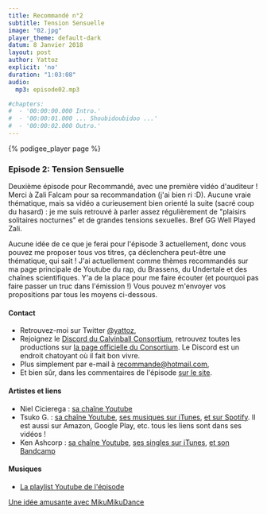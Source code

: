 ```yaml
---
title: Recommandé n°2
subtitle: Tension Sensuelle
image: "02.jpg"
player_theme: default-dark
datum: 8 Janvier 2018
layout: post
author: Yattoz
explicit: 'no'
duration: "1:03:08"
audio:
  mp3: episode02.mp3

#chapters:
#  - '00:00:00.000 Intro.'
#  - '00:00:01.000 ... Shoubidoubidoo ...'
#  - '00:00:02.000 Outro.'
---
```


{% podigee_player page %}

### Episode 2: Tension Sensuelle


Deuxième épisode pour Recommandé, avec une première vidéo d'auditeur ! Merci à Zali Falcam pour sa recommandation (j'ai bien ri :D). Aucune vraie thématique, mais sa vidéo a curieusement bien orienté la suite (sacré coup du hasard) : je me suis retrouvé à parler assez régulièrement de "plaisirs solitaires nocturnes" et de grandes tensions sexuelles. Bref GG Well Played Zali.

Aucune idée de ce que je ferai pour l'épisode 3 actuellement, donc vous pouvez me proposer tous vos titres, ça déclenchera peut-être une thématique, qui sait ! J'ai actuellement comme thèmes recommandés sur ma page principale de Youtube du rap, du Brassens, du Undertale et des chaînes scientifiques. Y'a de la place pour me faire écouter (et pourquoi pas faire passer un truc dans l'émission !) Vous pouvez m'envoyer vos propositions par tous les moyens ci-dessous.


#### Contact

- Retrouvez-moi sur Twitter [@yattoz](https://twitter.com/yattoz),
- Rejoignez le [Discord du Calvinball Consortium](https://discord.gg/4RnA9v7), retrouvez toutes les productions sur [la page officielle du Consortium](https://calvinballradio.wordpress.com/). Le Discord est un endroit chatoyant où il fait bon vivre.
- Plus simplement par e-mail à [recommande@hotmail.com](mailto:recommande@hotmail.com),
- Et bien sûr, dans les commentaires de l'épisode [sur le site](https://recommande.duckdns.org).

#### Artistes et liens

- Niel Cicierega : [sa chaîne Youtube](https://www.youtube.com/channel/UCDrJor35jYVnuC3JgRzheIw)
- Tsuko G. : [sa chaîne Youtube](https://www.youtube.com/channel/UCeONfStw8OrYUwD5Fd9gX7Q), [ses musiques sur iTunes](https://itunes.apple.com/us/album/tsukos-covers-vol-i/id1209774527), [et sur Spotify](https://open.spotify.com/album/2CZRYDkA8Q1pJh8xx8Om7K?play=true&utm_source=open.spotify.com&utm_medium=open). Il est aussi sur Amazon, Google Play, etc. tous les liens sont dans ses vidéos !
- Ken Ashcorp : [sa chaîne Youtube](https://www.youtube.com/user/kenashcorp), [ses singles sur iTunes](https://itunes.apple.com/us/album/absolute-territory-single/id617199533), [et son Bandcamp](https://kenashcorp.bandcamp.com/)


#### Musiques

  * [La playlist Youtube de l'épisode](https://www.youtube.com/playlist?list=PLNjXbZkItxtby8GsI-VrVxdXDgxQxsXpZ)
  

[Une idée amusante avec MikuMikuDance](https://www.youtube.com/watch?v=axn2tpbzBhE)
